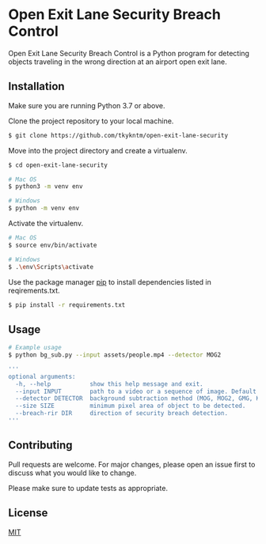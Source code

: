 # Open Exit Lane Security Breach Control

Open Exit Lane Security Breach Control is a Python program for detecting objects traveling in the wrong direction at an airport open exit lane.

## Installation

Make sure you are running Python 3.7 or above.

Clone the project repository to your local machine.

```bash
$ git clone https://github.com/tkykntm/open-exit-lane-security
```

Move into the project directory and create a virtualenv.

```bash
$ cd open-exit-lane-security

# Mac OS
$ python3 -m venv env

# Windows
$ python -m venv env
```

Activate the virtualenv.

```bash
# Mac OS
$ source env/bin/activate

# Windows
$ .\env\Scripts\activate
```

Use the package manager [pip](https://pip.pypa.io/en/stable/) to install dependencies listed in reqirements.txt.

```bash
$ pip install -r requirements.txt
```

## Usage

```bash
# Example usage
$ python bg_sub.py --input assets/people.mp4 --detector MOG2

'''
optional arguments:
  -h, --help           show this help message and exit.
  --input INPUT        path to a video or a sequence of image. Default is video device.
  --detector DETECTOR  background subtraction method (MOG, MOG2, GMG, KNN).
  --size SIZE          minimum pixel area of object to be detected.
  --breach-rir DIR     direction of security breach detection.
'''
```

## Contributing
Pull requests are welcome. For major changes, please open an issue first to discuss what you would like to change.

Please make sure to update tests as appropriate.

## License
[MIT](https://choosealicense.com/licenses/mit/)